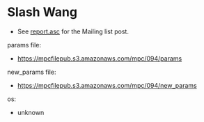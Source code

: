 # Slash Wang
* See [report.asc](./report.asc) for the Mailing list post.

params file:
* https://mpcfilepub.s3.amazonaws.com/mpc/094/params

new_params file:
* https://mpcfilepub.s3.amazonaws.com/mpc/094/new_params

os: 
* unknown

